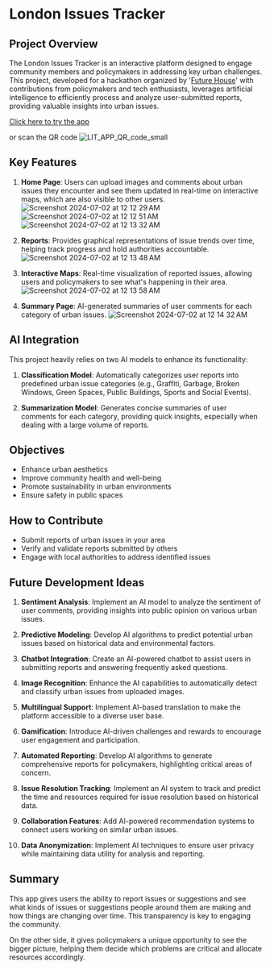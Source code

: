 # London Issues Tracker

## Project Overview
The London Issues Tracker is an interactive platform designed to engage community members and policymakers in addressing key urban challenges. This project, developed for a hackathon organized by '[Future House](https://futurehouse.uk/)' with contributions from policymakers and tech enthusiasts, leverages artificial intelligence to efficiently process and analyze user-submitted reports, providing valuable insights into urban issues.

[Click here to try the app](https://neighbourhood-app.streamlit.app/)

or scan the QR code
![LIT_APP_QR_code_small](https://github.com/kailash19961996/Neighbourhood-app/assets/123597753/d45c8fef-8e41-48b8-a576-44524922b22c)

## Key Features

1. **Home Page**: Users can upload images and comments about urban issues they encounter and see them updated in real-time on interactive maps, which are also visible to other users.
![Screenshot 2024-07-02 at 12 12 29 AM](https://github.com/kailash19961996/Neighbourhood-app/assets/123597753/2a60e017-ee6c-4ca4-a056-002c9ab449c1)
![Screenshot 2024-07-02 at 12 12 51 AM](https://github.com/kailash19961996/Neighbourhood-app/assets/123597753/ddacccd0-2028-471b-add5-731e4df28044)
![Screenshot 2024-07-02 at 12 13 32 AM](https://github.com/kailash19961996/Neighbourhood-app/assets/123597753/d9e89235-1488-4eea-bcf7-d1a949c08901)

2. **Reports**: Provides graphical representations of issue trends over time, helping track progress and hold authorities accountable.
![Screenshot 2024-07-02 at 12 13 48 AM](https://github.com/kailash19961996/Neighbourhood-app/assets/123597753/489f52aa-22e4-4c00-a5d9-dfeb24cb38f2)

3. **Interactive Maps**: Real-time visualization of reported issues, allowing users and policymakers to see what's happening in their area.
![Screenshot 2024-07-02 at 12 13 58 AM](https://github.com/kailash19961996/Neighbourhood-app/assets/123597753/ff492c99-866f-4a41-b5f6-1074a9bc4695)

4. **Summary Page**: AI-generated summaries of user comments for each category of urban issues.
![Screenshot 2024-07-02 at 12 14 32 AM](https://github.com/kailash19961996/Neighbourhood-app/assets/123597753/b4c91ddb-5cde-43f7-be4b-a67716812667)

## AI Integration

This project heavily relies on two AI models to enhance its functionality:

1. **Classification Model**: Automatically categorizes user reports into predefined urban issue categories (e.g., Graffiti, Garbage, Broken Windows, Green Spaces, Public Buildings, Sports and Social Events).

2. **Summarization Model**: Generates concise summaries of user comments for each category, providing quick insights, especially when dealing with a large volume of reports.

## Objectives

- Enhance urban aesthetics
- Improve community health and well-being
- Promote sustainability in urban environments
- Ensure safety in public spaces

## How to Contribute

- Submit reports of urban issues in your area
- Verify and validate reports submitted by others
- Engage with local authorities to address identified issues

## Future Development Ideas

1. **Sentiment Analysis**: Implement an AI model to analyze the sentiment of user comments, providing insights into public opinion on various urban issues.

2. **Predictive Modeling**: Develop AI algorithms to predict potential urban issues based on historical data and environmental factors.

3. **Chatbot Integration**: Create an AI-powered chatbot to assist users in submitting reports and answering frequently asked questions.

4. **Image Recognition**: Enhance the AI capabilities to automatically detect and classify urban issues from uploaded images.

5. **Multilingual Support**: Implement AI-based translation to make the platform accessible to a diverse user base.

6. **Gamification**: Introduce AI-driven challenges and rewards to encourage user engagement and participation.

7. **Automated Reporting**: Develop AI algorithms to generate comprehensive reports for policymakers, highlighting critical areas of concern.

8. **Issue Resolution Tracking**: Implement an AI system to track and predict the time and resources required for issue resolution based on historical data.

9. **Collaboration Features**: Add AI-powered recommendation systems to connect users working on similar urban issues.

10. **Data Anonymization**: Implement AI techniques to ensure user privacy while maintaining data utility for analysis and reporting.

## Summary
This app gives users the ability to report issues or suggestions and see what kinds of issues or suggestions people around them are making and how things are changing over time. This transparency is key to engaging the community.

On the other side, it gives policymakers a unique opportunity to see the bigger picture, helping them decide which problems are critical and allocate resources accordingly.
